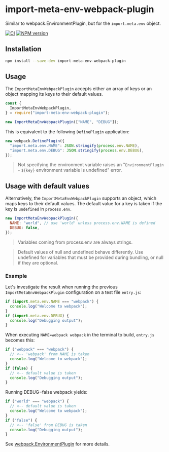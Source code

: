 # import-meta-env-webpack-plugin

Similar to webpack.EnvironmentPlugin, but for the `import.meta.env` object.

[![CI](https://github.com/iendeavor/import-meta-env-webpack-plugin/actions/workflows/ci.yml/badge.svg?branch=main)](https://github.com/iendeavor/import-meta-env-webpack-plugin/actions/workflows/ci.yml)
[![NPM version](https://img.shields.io/npm/v/import-meta-env-webpack-plugin.svg)](https://www.npmjs.com/package/import-meta-env-webpack-plugin)

## Installation

```sh
npm install --save-dev import-meta-env-webpack-plugin
```

## Usage

The `ImportMetaEnvWebpackPlugin` accepts either an array of keys or an object mapping its keys to their default values.

```js
const {
  ImportMetaEnvWebpackPlugin,
} = require("import-meta-env-webpack-plugin");

new ImportMetaEnvWebpackPlugin(["NAME", "DEBUG"]);
```

This is equivalent to the following `DefinePlugin` application:

```js
new webpack.DefinePlugin({
  "import.meta.env.NAME": JSON.stringify(process.env.NAME),
  "import.meta.env.DEBUG": JSON.stringify(process.env.DEBUG),
});
```

> Not specifying the environment variable raises an "`EnvironmentPlugin` - `${key}` environment variable is undefined" error.

## Usage with default values

Alternatively, the `ImportMetaEnvWebpackPlugin` supports an object, which maps keys to their default values. The default value for a key is taken if the key is `undefined` in `process.env`.

```js
new ImportMetaEnvWebpackPlugin({
  NAME: "world", // use 'world' unless process.env.NAME is defined
  DEBUG: false,
});
```

> Variables coming from process.env are always strings.

> Default values of null and undefined behave differently. Use undefined for variables that must be provided during bundling, or null if they are optional.

### Example

Let's investigate the result when running the previous `ImportMetaEnvWebpackPlugin` configuration on a test file `entry.js`:

```js
if (import.meta.env.NAME === "webpack") {
  console.log("Welcome to webpack");
}
if (import.meta.env.DEBUG) {
  console.log("Debugging output");
}
```

When executing `NAME=webpack webpack` in the terminal to build, `entry.js` becomes this:

```js
if ("webpack" === "webpack") {
  // <-- 'webpack' from NAME is taken
  console.log("Welcome to webpack");
}
if (false) {
  // <-- default value is taken
  console.log("Debugging output");
}
```

Running DEBUG=false webpack yields:

```js
if ("world" === "webpack") {
  // <-- default value is taken
  console.log("Welcome to webpack");
}
if ("false") {
  // <-- 'false' from DEBUG is taken
  console.log("Debugging output");
}
```

See [webpack.EnvironmentPlugin](https://webpack.js.org/plugins/environment-plugin/) for more details.
